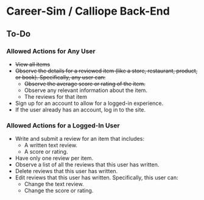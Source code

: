 # Career-Sim / Calliope Back-End


## To-Do

### Allowed Actions for Any User
- ~~View all items~~
- ~~Observe the details for a reviewed item (like a store, restaurant, product, or book). Specifically, any user can:~~
  - ~~Observe the average score or rating of the item.~~
  - Observe any relevant information about the item.
  - The reviews for that item
- Sign up for an account to allow for a logged-in experience.
- If the user already has an account, log in to the site.

### Allowed Actions for a Logged-In User
- Write and submit a review for an item that includes:
  - A written text review.
  - A score or rating.
- Have only one review per item.
- Observe a list of all the reviews that this user has written.
- Delete reviews that this user has written.
- Edit reviews that this user has written. Specifically, this user can:
  - Change the text review.
  - Change the score or rating.
